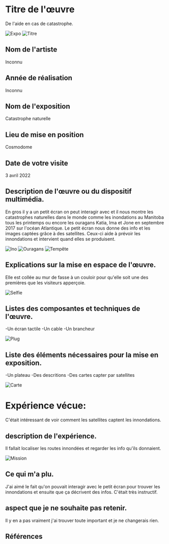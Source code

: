 # Titre de l'œuvre
De l'aide en cas de catastrophe.

![Expo](medias/expo) ![Titre](medias/titre)

## Nom de l'artiste
Inconnu

## Année de réalisation
Inconnu

## Nom de l'exposition
Catastrophe naturelle

## Lieu de mise en position
Cosmodome

## Date de votre visite
3 avril 2022

## Description de l'œuvre ou du dispositif multimédia.
En gros il y a un petit écran on peut interagir avec et il nous montre les catastrophes naturelles dans le monde comme les inondations au Manitoba tous les printemps ou encore les ouragans Katia, Ima et Jone en septembre 2017 sur l'océan Atlantique. Le petit écran nous donne des info et les images captées grâce à des satellites. Ceux-ci aide à prévoir les innondations et intervient quand elles se produisent.

![Ino](medias/inonmani) ![Ouragans](medias/ouragans) ![Tempête](medias/tempête)

## Explications sur la mise en espace de l'œuvre.
Elle est collée au mur de fasse à un couloir pour qu'elle soit une des premières que les visiteurs apperçoie.

![Selfie](medias/selfie)

## Listes des composantes et techniques de l'œuvre.
-Un écran tactile
-Un cable
-Un brancheur

![Plug](medias/plug)

## Liste des éléments nécessaires pour la mise en exposition.
-Un plateau
-Des descritions
-Des cartes capter par satellites

![Carte](medias/carte)

# Expérience vécue:
C'était intéressant de voir comment les satellites captent les innondations.

## description de l'expérience.
Il fallait localiser les routes innondées et regarder les info qu'ils donnaient.

![Mission](medias/mission)

## Ce qui m'a plu.
J'ai aimé le fait qu'on pouvait interagir avec le petit écran pour trouver les innondations et ensuite que ça décrivent des infos. C'était très instructif.

## aspect que je ne souhaite pas retenir.
Il y en a pas vraiment j'ai trouver toute important et je ne changerais rien.

## Références
